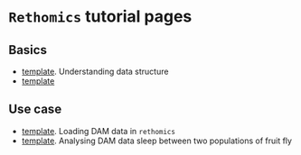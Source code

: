 `Rethomics` tutorial pages
===============================

Basics
--------

* [template](http://htmlpreview.github.io/?http://github.com/gilestrolab/rethomics/blob/master/tutorial/template.html). Understanding data structure
* [template](http://htmlpreview.github.io/?http://github.com/gilestrolab/rethomics/blob/master/tutorial/template.html)


Use case
------------
* [template](http://htmlpreview.github.io/?http://github.com/gilestrolab/rethomics/blob/master/tutorial/template.html). Loading DAM data in `rethomics`
* [template](http://htmlpreview.github.io/?http://github.com/gilestrolab/rethomics/blob/master/tutorial/template.html). Analysing DAM data sleep between two populations of fruit fly

